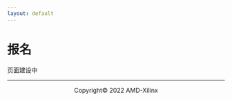 ```yaml
---
layout: default
---
```


# 报名
页面建设中





---------------------------------------
<p align="center">Copyright&copy; 2022 AMD-Xilinx</p>